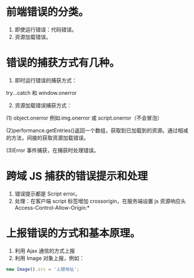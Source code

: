 # 前端错误的分类。

1. 即使运行错误：代码错误。
2. 资源加载错误。

# 错误的捕获方式有几种。

1. 即时运行错误的捕获方式：

  try...catch 和 window.onerror

2. 资源加载错误捕获方式：

  (1) object.onerror 例如:img.onerror 或 script.onerror（不会冒泡）

  (2)performance.getEntries()返回一个数组，获取到已加载到的资源。通过相减的方法，间接的获取资源加载错误。

  (3)Error 事件捕获，在捕获时处理错误。

# 跨域 JS 捕获的错误提示和处理

1. 错误提示都是 Script error。
2. 处理：在客户端 script 标签增加 crossorigin，在服务端设置 js 资源响应头 Access-Control-Allow-Origin:*

# 上报错误的方式和基本原理。

1. 利用 Ajax 通信的方式上报
2. 利用 Image 对象上报，例如：

```javascript
new Image().src = '上报地址';
```
